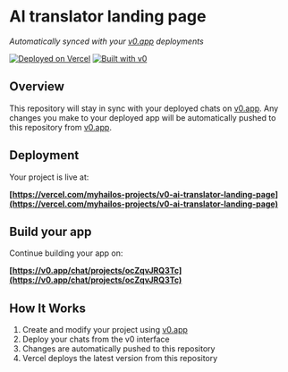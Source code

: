 # AI translator landing page

*Automatically synced with your [v0.app](https://v0.app) deployments*

[![Deployed on Vercel](https://img.shields.io/badge/Deployed%20on-Vercel-black?style=for-the-badge&logo=vercel)](https://vercel.com/myhailos-projects/v0-ai-translator-landing-page)
[![Built with v0](https://img.shields.io/badge/Built%20with-v0.app-black?style=for-the-badge)](https://v0.app/chat/projects/ocZqvJRQ3Tc)

## Overview

This repository will stay in sync with your deployed chats on [v0.app](https://v0.app).
Any changes you make to your deployed app will be automatically pushed to this repository from [v0.app](https://v0.app).

## Deployment

Your project is live at:

**[https://vercel.com/myhailos-projects/v0-ai-translator-landing-page](https://vercel.com/myhailos-projects/v0-ai-translator-landing-page)**

## Build your app

Continue building your app on:

**[https://v0.app/chat/projects/ocZqvJRQ3Tc](https://v0.app/chat/projects/ocZqvJRQ3Tc)**

## How It Works

1. Create and modify your project using [v0.app](https://v0.app)
2. Deploy your chats from the v0 interface
3. Changes are automatically pushed to this repository
4. Vercel deploys the latest version from this repository